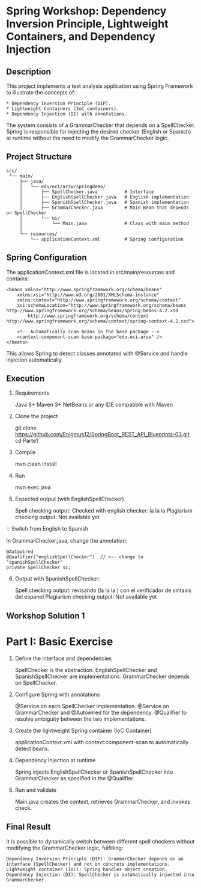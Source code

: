 # Spring Workshop: Dependency Inversion Principle, Lightweight Containers, and Dependency Injection
## Description

This project implements a text analysis application using Spring Framework to illustrate the concepts of:

    * Dependency Inversion Principle (DIP).
    * Lightweight Containers (IoC containers).
    * Dependency Injection (DI) with annotations.

The system consists of a GrammarChecker that depends on a SpellChecker. Spring is responsible for injecting the desired checker (English or Spanish) at runtime without the need to modify the GrammarChecker logic.

## Project Structure

```plaintext
src/
 └── main/
     ├── java/
     │   └── edu/eci/arsw/springdemo/
     │       ├── SpellChecker.java          # Interface
     │       ├── EnglishSpellChecker.java   # English implementation
     │       ├── SpanishSpellChecker.java   # Spanish implementation
     │       ├── GrammarChecker.java        # Main Bean that depends on SpellChecker
     │       └── ui/
     │           └── Main.java              # Class with main method
     │
     └── resources/
         └── applicationContext.xml         # Spring configuration

```

## Spring Configuration

The applicationContext.xml file is located in src/main/resources and contains:

    <beans xmlns="http://www.springframework.org/schema/beans"
        xmlns:xsi="http://www.w3.org/2001/XMLSchema-instance"
        xmlns:context="http://www.springframework.org/schema/context"
        xsi:schemaLocation="http://www.springframework.org/schema/beans http://www.springframework.org/schema/beans/spring-beans-4.2.xsd
            http://www.springframework.org/schema/context http://www.springframework.org/schema/context/spring-context-4.2.xsd">

        <!-- Automatically scan Beans in the base package -->
        <context:component-scan base-package="edu.eci.arsw" />
    </beans>

This allows Spring to detect classes annotated with @Service and handle injection automatically.

## Execution

1. Requirements

    Java 8+
    Maven 3+
    NetBeans or any IDE compatible with Maven

2. Clone the project

    git clone https://github.com/Enigmus12/SpringBoot_REST_API_Blueprints-03.git
    cd Parte1

3. Compile

    mvn clean install

4. Run

    mvn exec:java


5. Expected output (with EnglishSpellChecker)

    Spell checking output: Checked with english checker: la la la Plagiarism checking output: Not available yet


💡 Switch from English to Spanish

In GrammarChecker.java, change the annotation:

    @Autowired
    @Qualifier("englishSpellChecker")  // <-- change to "spanishSpellChecker"
    private SpellChecker sc;


6. Output with SpanishSpellChecker:

    Spell checking output: revisando (la la la ) con el verificador de sintaxis del espanol Plagiarism checking output: Not available yet

## Workshop Solution 1
# Part I: Basic Exercise

1. Define the interface and dependencies

    SpellChecker is the abstraction.
    EnglishSpellChecker and SpanishSpellChecker are implementations.
    GrammarChecker depends on SpellChecker.

2. Configure Spring with annotations

    @Service on each SpellChecker implementation.
    @Service on GrammarChecker and @Autowired for the dependency.
    @Qualifier to resolve ambiguity between the two implementations.

3. Create the lightweight Spring container (IoC Container)

    applicationContext.xml with context:component-scan to automatically detect beans.

4. Dependency injection at runtime

    Spring injects EnglishSpellChecker or SpanishSpellChecker into GrammarChecker as specified in the @Qualifier.

5. Run and validate

    Main.java creates the context, retrieves GrammarChecker, and invokes check.

## Final Result

It is possible to dynamically switch between different spell checkers without modifying the GrammarChecker logic, fulfilling:

    Dependency Inversion Principle (DIP): GrammarChecker depends on an interface (SpellChecker) and not on concrete implementations.
    Lightweight container (IoC): Spring handles object creation.
    Dependency Injection (DI): SpellChecker is automatically injected into GrammarChecker.